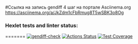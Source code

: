 #Ссылка на запись gendiff 4 шаг на портале Asciinema.org
https://asciinema.org/a/JkZdm1cFbRmug8T5wSBK3o8Og

### Hexlet tests and linter status:

=======
[![gendiff-check](https://github.com/crumblefive/frontend-project-46/actions/workflows/gendiff-check.yml/badge.svg)](https://github.com/crumblefive/frontend-project-46/actions/workflows/gendiff-check.yml)
[![Actions Status](https://github.com/crumblefive/frontend-project-46/actions/workflows/hexlet-check.yml/badge.svg)](https://github.com/crumblefive/frontend-project-46/actions)
[![Test Coverage](https://api.codeclimate.com/v1/badges/e2effb74abd48a6ffcc5/test_coverage)](https://codeclimate.com/github/crumblefive/frontend-project-46/test_coverage)
